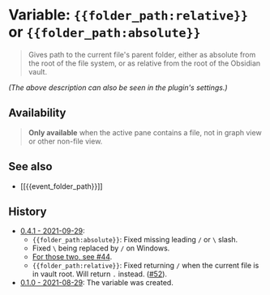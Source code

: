 # Variable: `{{folder_path:relative}}` or `{{folder_path:absolute}}`

> Gives path to the current file's parent folder, either as absolute from the root of the file system, or as relative from the root of the Obsidian vault.

_(The above description can also be seen in the plugin's settings.)_

## Availability
> <strong>Only available</strong> when the active pane contains a file, not in graph view or other non-file view.

## See also
- [[{{event_folder_path}}]]

## History
- [0.4.1 - 2021-09-29](https://github.com/Taitava/obsidian-shellcommands/blob/main/CHANGELOG.md#041---2021-09-29):
	- `{{folder_path:absolute}}`: Fixed missing leading `/` or `\` slash.
	- Fixed `\` being replaced by `/` on Windows.
	- [For those two, see #44](https://github.com/Taitava/obsidian-shellcommands/issues/44).
	- `{{folder_path:relative}}`: Fixed returning `/` when the current file is in vault root. Will return `.` instead. ([#52](https://github.com/Taitava/obsidian-shellcommands/issues/52)).
- [0.1.0 - 2021-08-29](https://github.com/Taitava/obsidian-shellcommands/blob/main/CHANGELOG.md#010---2021-08-29): The variable was created.